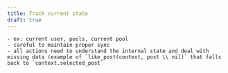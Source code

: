 ```yaml
---
title: Track current state
draft: true
---
```


    - ex: current user, pools, current pool
    - careful to maintain proper sync
    - all actions need to understand the internal state and deal with missing data (example of `like_post(context, post \\ nil)` that falls back to `context.selected_post`
